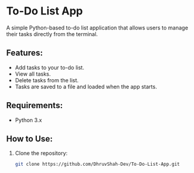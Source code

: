 # To-Do List App

A simple Python-based to-do list application that allows users to manage their tasks directly from the terminal.

## Features:
- Add tasks to your to-do list.
- View all tasks.
- Delete tasks from the list.
- Tasks are saved to a file and loaded when the app starts.

## Requirements:
- Python 3.x

## How to Use:
1. Clone the repository:
   ```bash
   git clone https://github.com/DhruvShah-Dev/To-Do-List-App.git
